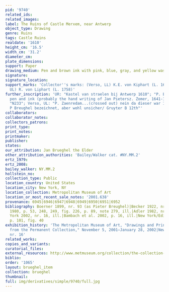```yaml
---
pid: '9740'
related_ids: 
related_images: 
label: The Ruins of Castle Merxem, near Antwerp
object_type: Drawing
genre: Ruins
tags: Castle Ruins
realdate: '1610'
height_cm: '16.5'
width_cm: '31.2'
diameter_cm: 
plate_dimensions: 
support: Paper
drawing_medium: Pen and brown ink with pink, blue, gray, and yellow washes
signature: 
signature_location: 
support_marks: 'Collector''s marks: (Verso, LL) K.E. von Kiphart (L. 1687), (Verso,
  UL) R. von Liphart (L. 1758)'
further_inscription: 'UR: "Kastel van straelen bij Antwerp 1610"; "P. Breugel" in
  pen and ink (probably the hand writing of Jan Pietersz. Zomer, 1641-1724); Verso,
  "N233"; Verso, UL: "P. Zaenredam...(crossed out) nein da dieser war 1597 geboren.../
  P Breughel bezeichnet, aber wohl unsicher/ Gruyter B 12th"'
collaborators: 
collaborator_notes: 
collectors_patrons: 
print_type: 
print_notes: 
printmaker: 
publisher: 
states: 
our_attribution: Jan Brueghel the Elder
other_attribution_authorities: 'Bailey/Walker cat. #NY.MM.2'
ertz_1979: 
ertz_2008: 
bailey_walker: NY.MM.2
hollstein_no: 
collection_type: Public
location_country: United States
location_city: New York, NY
location_collection: Metropolitan Museum of Art
location_or_most_recent_sale_notes: '2001.638'
provenance: 6945|6946|6947|6948|6949|6950|6951|6952
bibliography: Boerner 1899, nr. 93 (as Pieter Breughel)|Becker 1922, nr. 8, ill.|Adler
  1980, p. 53, 248, 249, fig. 226, p. 89, note 279, ill.|Adler 1982, nr. 17, ill.|New
  York 2002, nr. 16, ill.|Bambach et al. 2002, p. 16, ill.|New York/Edinburgh 2009,
  p. 101, fig. 40
exhibition_history: 'The Metropolitan Museum of Art, "Drawings and Prints: Selections
  from the Permanent Collection," November 5, 2001–January 28, 2002|New York 2002,
  nr. 16'
related_works: 
copies_and_variants: 
curatorial_files: 
external_resources: http://www.metmuseum.org/collection/the-collection-online/search/347299
biblio: 
order: '1065'
layout: brueghel_item
collection: brueghel
thumbnail: 
full: img/derivatives/simple/9740/full.jpg
---
```

